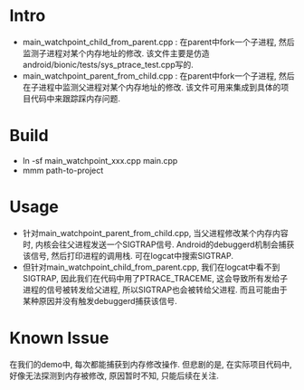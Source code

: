 # Intro
- main_watchpoint_child_from_parent.cpp : 在parent中fork一个子进程, 然后监测子进程对某个内存地址的修改. 该文件主要是仿造android/bionic/tests/sys_ptrace_test.cpp写的.
- main_watchpoint_parent_from_child.cpp : 在parent中fork一个子进程, 然后在子进程中监测父进程对某个内存地址的修改. 该文件可用来集成到具体的项目代码中来跟踪踩内存问题.

# Build
- ln -sf main_watchpoint_xxx.cpp main.cpp
- mmm path-to-project

# Usage
- 针对main_watchpoint_parent_from_child.cpp, 当父进程修改某个内存内容时, 内核会往父进程发送一个SIGTRAP信号. Android的debuggerd机制会捕获该信号, 然后打印进程的调用栈. 可在logcat中搜索SIGTRAP.
- 但针对main_watchpoint_child_from_parent.cpp, 我们在logcat中看不到SIGTRAP, 因此我们在代码中用了PTRACE_TRACEME, 这会导致所有发给子进程的信号被转发给父进程, 所以SIGTRAP也会被转给父进程. 而且可能由于某种原因并没有触发debuggerd捕获该信号.

# Known Issue
在我们的demo中, 每次都能捕获到内存修改操作.
但悲剧的是, 在实际项目代码中, 好像无法探测到内存被修改, 原因暂时不知, 只能后续在关注.
